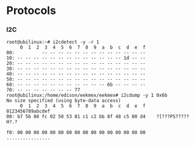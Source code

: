 Protocols
==

### I2C

    root@ubilinux:~# i2cdetect -y -r 1
         0  1  2  3  4  5  6  7  8  9  a  b  c  d  e  f
    00:          -- -- -- -- -- -- -- -- -- -- -- -- -- 
    10: -- -- -- -- -- -- -- -- -- -- -- -- -- 1d -- -- 
    20: -- -- -- -- -- -- -- -- -- -- -- -- -- -- -- -- 
    30: -- -- -- -- -- -- -- -- -- -- -- -- -- -- -- -- 
    40: -- -- -- -- -- -- -- -- -- -- -- -- -- -- -- -- 
    50: -- -- -- -- -- -- -- -- -- -- -- -- -- -- -- -- 
    60: -- -- -- -- -- -- -- -- -- -- -- 6b -- -- -- -- 
    70: -- -- -- -- -- -- -- 77
    root@ubilinux:/home/edison/eekmex/eekmex# i2cdump -y 1 0x6b
    No size specified (using byte-data access)
         0  1  2  3  4  5  6  7  8  9  a  b  c  d  e  f    0123456789abcdef
    00: b7 5b 08 fc 02 50 53 81 c1 c2 bb 8f 48 c5 00 d4    ?[???PS?????H?.?
    
    f0: 00 00 00 00 00 00 00 00 00 00 00 00 00 00 00 00    ................



